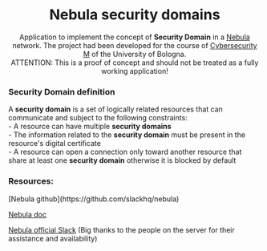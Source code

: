 <div align="center"> 
  <h1>Nebula security domains</h1>
  
Application to implement the concept of <b>Security Domain</b>  in a [Nebula](https://github.com/slackhq/nebula) network. The project had been developed for the course of [Cybersecurity M](https://www.unibo.it/it/didattica/insegnamenti/insegnamento/2023/472685) of the University of Bologna.
<br/>ATTENTION: This is a proof of concept and should not be treated as a fully working application!
</div>

### Security Domain definition
<div>
A <b>security domain</b> is a set of logically related resources that can communicate and subject to the following constraints:
<br/>- A resource can have multiple <b>security domains</b>
<br/>- The information related to the <b>security domain</b> must be present in the resource's digital certificate
<br/>- A resource can open a connection only toward another resource that share at least one <b>security domain</b> otherwise it is blocked by default
</div>

### Resources:
<div>
[Nebula github](https://github.com/slackhq/nebula)


[Nebula doc](https://nebula.defined.net/docs/)

[Nebula official Slack](https://join.slack.com/t/nebulaoss/shared_invite/enQtOTA5MDI4NDg3MTg4LTkwY2EwNTI4NzQyMzc0M2ZlODBjNWI3NTY1MzhiOThiMmZlZjVkMTI0NGY4YTMyNjUwMWEyNzNkZTJmYzQxOGU) (Big thanks to the people on the server for their assistance and availability)
</div>
